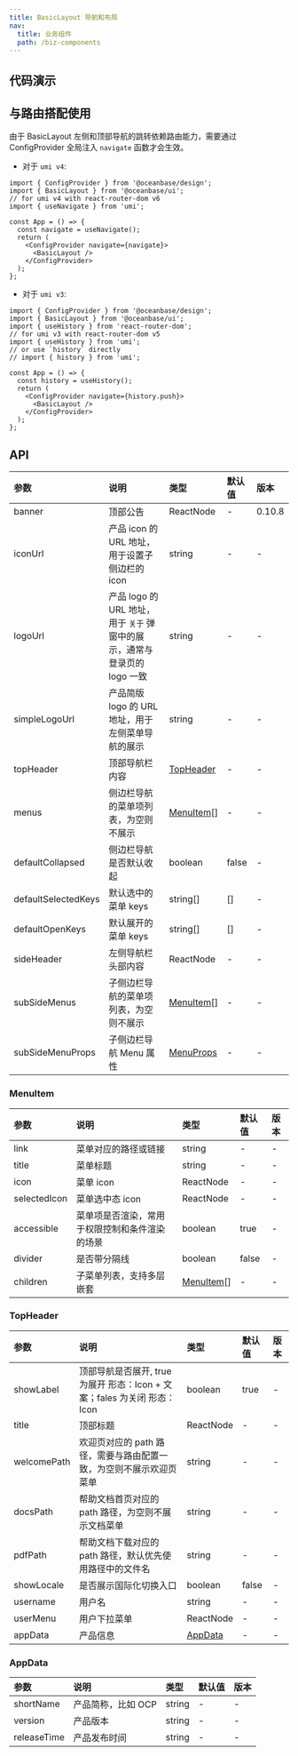 ```yaml
---
title: BasicLayout 导航和布局
nav:
  title: 业务组件
  path: /biz-components
---
```


## 代码演示

<code src="./demo/basic.tsx" title="基本"></code>

<code src="./demo/banner.tsx" title="带顶部 banner"></code>

<code src="./demo/topHeader-icon.tsx" title="顶部导航 icon 模式"></code>

<code src="./demo/topHeader-title.tsx" title="带顶部标题"></code>

<code src="./demo/subSideMenu.tsx" title="带子侧边栏的二级导航"></code>

<code src="./demo/no-sider-and-custom-header.tsx" title="无侧边导航 & 自定义顶部导航"></code>

<code src="./demo/welcome.tsx" title="和欢迎页搭配使用"></code>

## 与路由搭配使用

由于 BasicLayout 左侧和顶部导航的跳转依赖路由能力，需要通过 ConfigProvider 全局注入 `navigate` 函数才会生效。

- 对于 `umi v4`:

```tsx | pure
import { ConfigProvider } from '@oceanbase/design';
import { BasicLayout } from '@oceanbase/ui';
// for umi v4 with react-router-dom v6
import { useNavigate } from 'umi';

const App = () => {
  const navigate = useNavigate();
  return (
    <ConfigProvider navigate={navigate}>
      <BasicLayout />
    </ConfigProvider>
  );
};
```

- 对于 `umi v3`:

```tsx | pure
import { ConfigProvider } from '@oceanbase/design';
import { BasicLayout } from '@oceanbase/ui';
import { useHistory } from 'react-router-dom';
// for umi v3 with react-router-dom v5
import { useHistory } from 'umi';
// or use `history` directly
// import { history } from 'umi';

const App = () => {
  const history = useHistory();
  return (
    <ConfigProvider navigate={history.push}>
      <BasicLayout />
    </ConfigProvider>
  );
};
```

## API

| 参数 | 说明 | 类型 | 默认值 | 版本 |
| :-- | :-- | :-- | :-- | :-- |
| banner | 顶部公告 | ReactNode | - | 0.10.8 |
| iconUrl | 产品 icon 的 URL 地址，用于设置子侧边栏的 icon | string | - | - |
| logoUrl | 产品 logo 的 URL 地址，用于 `关于` 弹窗中的展示，通常与登录页的 logo 一致 | string | - | - |
| simpleLogoUrl | 产品简版 logo 的 URL 地址，用于左侧菜单导航的展示 | string | - | - |
| topHeader | 顶部导航栏内容 | [TopHeader](basic-layout#topheader) | - | - |
| menus | 侧边栏导航的菜单项列表，为空则不展示 | [MenuItem](basic-layout#menuitem)[] | - | - |
| defaultCollapsed | 侧边栏导航是否默认收起 | boolean | false | - |
| defaultSelectedKeys | 默认选中的菜单 keys | string[] | [] | - |
| defaultOpenKeys | 默认展开的菜单 keys | string[] | [] | - |
| sideHeader | 左侧导航栏头部内容 | ReactNode | - | - |
| subSideMenus | 子侧边栏导航的菜单项列表，为空则不展示 | [MenuItem](basic-layout#menuitem)[] | - | - |
| subSideMenuProps | 子侧边栏导航 Menu 属性 | [MenuProps](https://ant.design/components/menu-cn#menu) | - | - |

### MenuItem

| 参数 | 说明 | 类型 | 默认值 | 版本 |
| :-- | :-- | :-- | :-- | :-- |
| link | 菜单对应的路径或链接 | string | - | - |
| title | 菜单标题 | string | - | - |
| icon | 菜单 icon | ReactNode | - | - |
| selectedIcon | 菜单选中态 icon | ReactNode | - | - |
| accessible | 菜单项是否渲染，常用于权限控制和条件渲染的场景 | boolean | true | - |
| divider | 是否带分隔线 | boolean | false | - |
| children | 子菜单列表，支持多层嵌套 | [MenuItem](basic-layout#menuitem)[] | - | - |

### TopHeader

| 参数 | 说明 | 类型 | 默认值 | 版本 |
| :-- | :-- | :-- | :-- | :-- |
| showLabel | 顶部导航是否展开, true 为展开 形态：Icon + 文案；fales 为关闭 形态：Icon | boolean | true | - |
| title | 顶部标题 | ReactNode | - | - |
| welcomePath | 欢迎页对应的 path 路径，需要与路由配置一致，为空则不展示欢迎页菜单 | string | - | - |
| docsPath | 帮助文档首页对应的 path 路径，为空则不展示文档菜单 | string | - | - |
| pdfPath | 帮助文档下载对应的 path 路径，默认优先使用路径中的文件名 | string | - | - |
| showLocale | 是否展示国际化切换入口 | boolean | false | - |
| username | 用户名 | string | - | - |
| userMenu | 用户下拉菜单 | ReactNode | - | - |
| appData | 产品信息 | [AppData](basic-layout#appdata) | - | - |

### AppData

| 参数        | 说明               | 类型   | 默认值 | 版本 |
| :---------- | :----------------- | :----- | :----- | :--- |
| shortName   | 产品简称，比如 OCP | string | -      | -    |
| version     | 产品版本           | string | -      | -    |
| releaseTime | 产品发布时间       | string | -      | -    |
